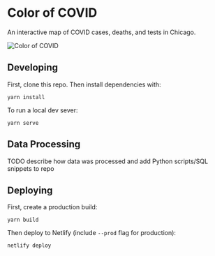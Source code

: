# Color of COVID

An interactive map of COVID cases, deaths, and tests in Chicago.

![Color of COVID](https://i.imgur.com/kFIk7Rm.gif)

## Developing

First, clone this repo. Then install dependencies with:

```
yarn install
```

To run a local dev sever:

```
yarn serve
```

## Data Processing

TODO describe how data was processed and add Python scripts/SQL snippets to
repo

## Deploying

First, create a production build:

```
yarn build
```

Then deploy to Netlify (include `--prod` flag for production):

```
netlify deploy
```
